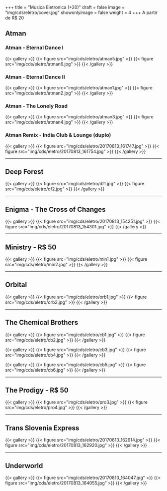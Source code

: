 +++
title = "Musica Eletronica (+20)"
draft = false
image = "img/cds/eletro/cover.jpg"
showonlyimage = false
weight = 4
+++
A partir de <span class="price">R$ 20</span>
<!--more-->

## Atman

### Atman - Eternal Dance I

{{< gallery >}}
{{< figure src="img/cds/eletro/atman5.jpg" >}}
{{< figure src="img/cds/eletro/atman6.jpg" >}}
{{< /gallery >}}

### Atman - Eternal Dance II
{{< gallery >}}
{{< figure src="img/cds/eletro/atman1.jpg" >}}
{{< figure src="img/cds/eletro/atman2.jpg" >}}
{{< /gallery >}}

### Atman - The Lonely Road
{{< gallery >}}
{{< figure src="img/cds/eletro/atman3.jpg" >}}
{{< figure src="img/cds/eletro/atman4.jpg" >}}
{{< /gallery >}}

### Atman Remix - India Club & Lounge (duplo)

{{< gallery >}}
{{< figure src="img/cds/eletro/20170813_161747.jpg" >}}
{{< figure src="img/cds/eletro/20170813_161754.jpg" >}}
{{< /gallery >}}

---

## Deep Forest

{{< gallery >}}
{{< figure src="img/cds/eletro/df1.jpg" >}}
{{< figure src="img/cds/eletro/df2.jpg" >}}
{{< /gallery >}}

---

## Enigma - The Cross of Changes

{{< gallery >}}
{{< figure src="img/cds/eletro/20170813_154251.jpg" >}}
{{< figure src="img/cds/eletro/20170813_154301.jpg" >}}
{{< /gallery >}}

---
## Ministry - R$ 50

{{< gallery >}}
{{< figure src="img/cds/eletro/min1.jpg" >}}
{{< figure src="img/cds/eletro/min2.jpg" >}}
{{< /gallery >}}

---


## Orbital

{{< gallery >}}
{{< figure src="img/cds/eletro/orb1.jpg" >}}
{{< figure src="img/cds/eletro/orb2.jpg" >}}
{{< /gallery >}}

---

## The Chemical Brothers

{{< gallery >}}
{{< figure src="img/cds/eletro/cb1.jpg" >}}
{{< figure src="img/cds/eletro/cb2.jpg" >}}
{{< /gallery >}}

{{< gallery >}}
{{< figure src="img/cds/eletro/cb3.jpg" >}}
{{< figure src="img/cds/eletro/cb4.jpg" >}}
{{< /gallery >}}

{{< gallery >}}
{{< figure src="img/cds/eletro/cb5.jpg" >}}
{{< figure src="img/cds/eletro/cb6.jpg" >}}
{{< /gallery >}}

---

## The Prodigy - R$ 50

{{< gallery >}}
{{< figure src="img/cds/eletro/pro3.jpg" >}}
{{< figure src="img/cds/eletro/pro4.jpg" >}}
{{< /gallery >}}

---

## Trans Slovenia Express

{{< gallery >}}
{{< figure src="img/cds/eletro/20170813_162914.jpg" >}}
{{< figure src="img/cds/eletro/20170813_162920.jpg" >}}
{{< /gallery >}}

---

## Underworld

{{< gallery >}}
{{< figure src="img/cds/eletro/20170813_164047.jpg" >}}
{{< figure src="img/cds/eletro/20170813_164055.jpg" >}}
{{< /gallery >}}